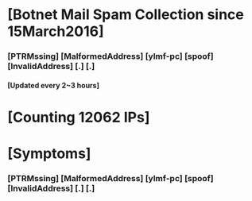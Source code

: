 # [Botnet Mail Spam Collection since 15March2016]
### [PTRMssing] [MalformedAddress] [ylmf-pc] [spoof] [InvalidAddress] [.] [.]
#### [Updated every 2~3 hours]

# [Counting 12062 IPs]

# [Symptoms] 
###   [PTRMssing] [MalformedAddress] [ylmf-pc] [spoof] [InvalidAddress] [.] [.]
